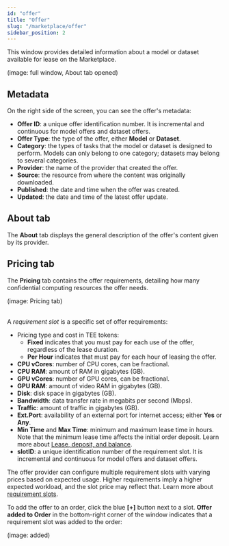 ```yaml
---
id: "offer"
title: "Offer"
slug: "/marketplace/offer"
sidebar_position: 2
---
```


This window provides detailed information about a model or dataset available for lease on the Marketplace.

(image: full window, About tab opened)
<br/>

## Metadata

On the right side of the screen, you can see the offer's metadata:

- **Offer ID**: a unique offer identification number. It is incremental and continuous for model offers and dataset offers.
- **Offer Type**: the type of the offer, either **Model** or **Dataset**.
- **Category**: the types of tasks that the model or dataset is designed to perform. Models can only belong to one category; datasets may belong to several categories.
- **Provider**: the name of the provider that created the offer. 
- **Source**: the resource from where the content was originally downloaded.
- **Published**: the date and time when the offer was created.
- **Updated**: the date and time of the latest offer update.

## About tab

The **About** tab displays the general description of the offer's content given by its provider.

## Pricing tab

The **Pricing** tab contains the offer requirements, detailing how many confidential computing resources the offer needs.

(image: Pricing tab)
<br/>
<br/>

A _requirement slot_ is a specific set of offer requirements:

- Pricing type and cost in TEE tokens:
    + **Fixed** indicates that you must pay for each use of the offer, regardless of the lease duration.
    + **Per Hour** indicates that must pay for each hour of leasing the offer.
- **CPU vCores**: number of CPU cores, can be fractional.
- **CPU RAM**: amount of RAM in gigabytes (GB).
- **GPU vCores**: number of GPU cores, can be fractional.
- **GPU RAM**: amount of video RAM in gigabytes (GB).
- **Disk**: disk space in gigabytes (GB).
- **Bandwidth**: data transfer rate in megabits per second (Mbps).
- **Traffic**: amount of traffic in gigabytes (GB).
- **Ext.Port**: availability of an external port for internet access; either **Yes** or **Any**.
- **Min Time** and **Max Time**: minimum and maximum lease time in hours. Note that the minimum lease time affects the initial order deposit. Learn more about [Lease, deposit, and balance](/fundamentals/orders/#lease-deposit-and-balance).
- **slotID**: a unique identification number of the requirement slot. It is incremental and continuous for model offers and dataset offers.

The offer provider can configure multiple requirement slots with varying prices based on expected usage. Higher requirements imply a higher expected workload, and the slot price may reflect that. Learn more about [requirement slots](/fundamentals/slots#requirements).

To add the offer to an order, click the blue **[+]** button next to a slot. **Offer added to Order** in the bottom-right corner of the window indicates that a requirement slot was added to the order:

(image: added)
<br/>
<br/>